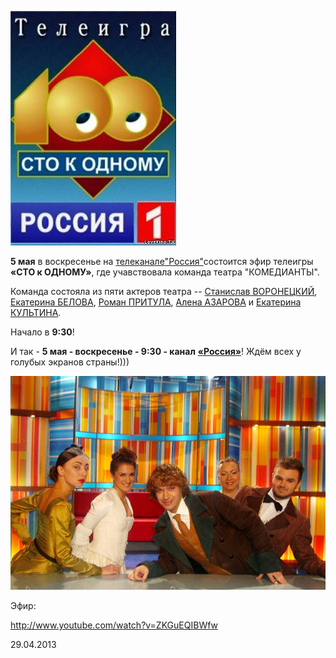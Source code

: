 [
![](..\teatr-komedianty-v-teleigre-sto-k-odnomu\image-01.jpg)
][0]


**5 мая** в воскресенье на [телекана][1][][1][ле][1][][1]["Россия"][1]состоится эфир телеигры **«СТО к ОДНОМУ»**, где учавствовала команда театра "КОМЕДИАНТЫ".


Команда состояла из пяти актеров театра -- [Станислав ВОРОНЕЦКИЙ][2], [Екатерина БЕЛОВА][3], [Роман ПРИТУЛА][4], [Алена АЗАРОВА][5] и [Екатерина КУЛЬТИНА][6].


Начало в **9:30**!


И так - **5 мая - воскресенье - 9:30 - канал** [**«Россия»**][1]! Ждём всех у голубых экранов страны!)))


![](..\foto-raznoe\image-02.jpg)


Эфир:


http://www.youtube.com/watch?v=ZKGuEQIBWfw



29.04.2013

[0]: http://russia.tv/brand/show/brand_id/9222
[1]: http://russia.tv/
[2]: ../../person/stanislav-voronetskii "Станислав Воронецкий"
[3]: ../../person/ekaterina-belova "Екатерина Белова"
[4]: ../../person/roman-pritula "Роман Притула"
[5]: ../../person/alyona-azarova "Алёна Азарова"
[6]: ../../person/ekaterina-kultina "Екатерина Культина"